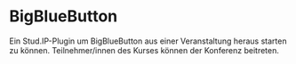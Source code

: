 BigBlueButton
=============

Ein Stud.IP-Plugin um BigBlueButton aus einer Veranstaltung heraus starten zu können.
Teilnehmer/innen des Kurses können der Konferenz beitreten.
